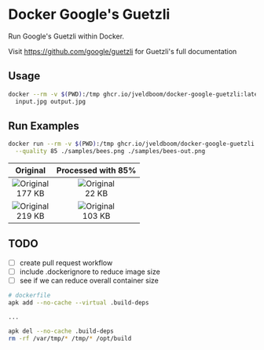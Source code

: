# Docker Google's Guetzli
Run Google's Guetzli within Docker.

Visit https://github.com/google/guetzli for Guetzli's full documentation

## Usage
```sh
docker --rm -v $(PWD):/tmp ghcr.io/jveldboom/docker-google-guetzli:latest \
  input.jpg output.jpg
```

## Run Examples
```sh
docker run --rm -v $(PWD):/tmp ghcr.io/jveldboom/docker-google-guetzli:latest \
  --quality 85 ./samples/bees.png ./samples/bees-out.png
```

Original | Processed with 85%
:------------: | :-------------:
![Original](./samples/bees.png)<br>177 KB | ![Original](./samples/bees-out.png)<br> 22 KB
![Original](./samples/rose.jpg)<br>219 KB  | ![Original](./samples/rose-out.png)<br> 103 KB

## TODO
- [ ] create pull request workflow
- [ ] include .dockerignore to reduce image size
- [ ] see if we can reduce overall container size

```sh
# dockerfile
apk add --no-cache --virtual .build-deps

...

apk del --no-cache .build-deps
rm -rf /var/tmp/* /tmp/* /opt/build
```
